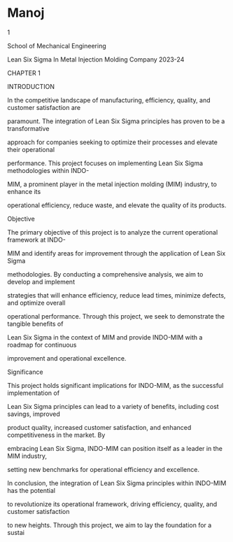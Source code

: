 # Manoj
1

School of Mechanical Engineering

Lean Six Sigma In Metal Injection Molding Company 2023-24

CHAPTER 1

INTRODUCTION

In the competitive landscape of manufacturing, efficiency, quality, and customer satisfaction are 

paramount. The integration of Lean Six Sigma principles has proven to be a transformative 

approach for companies seeking to optimize their processes and elevate their operational 

performance. This project focuses on implementing Lean Six Sigma methodologies within INDO-

MIM, a prominent player in the metal injection molding (MIM) industry, to enhance its 

operational efficiency, reduce waste, and elevate the quality of its products.

Objective

The primary objective of this project is to analyze the current operational framework at INDO-

MIM and identify areas for improvement through the application of Lean Six Sigma 

methodologies. By conducting a comprehensive analysis, we aim to develop and implement 

strategies that will enhance efficiency, reduce lead times, minimize defects, and optimize overall 

operational performance. Through this project, we seek to demonstrate the tangible benefits of 

Lean Six Sigma in the context of MIM and provide INDO-MIM with a roadmap for continuous 

improvement and operational excellence.

Significance

This project holds significant implications for INDO-MIM, as the successful implementation of 

Lean Six Sigma principles can lead to a variety of benefits, including cost savings, improved 

product quality, increased customer satisfaction, and enhanced competitiveness in the market. By 

embracing Lean Six Sigma, INDO-MIM can position itself as a leader in the MIM industry, 

setting new benchmarks for operational efficiency and excellence.

In conclusion, the integration of Lean Six Sigma principles within INDO-MIM has the potential 

to revolutionize its operational framework, driving efficiency, quality, and customer satisfaction 

to new heights. Through this project, we aim to lay the foundation for a sustai
